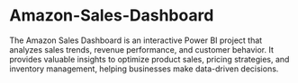 # Amazon-Sales-Dashboard
The Amazon Sales Dashboard is an interactive Power BI project that analyzes sales trends, revenue performance, and customer behavior. It provides valuable insights to optimize product sales, pricing strategies, and inventory management, helping businesses make data-driven decisions.

